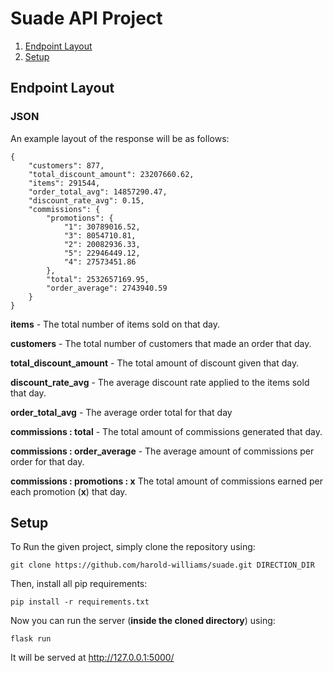 # Suade API Project

1. [Endpoint Layout](#section-1)
2. [Setup](#section-2)


## Endpoint Layout
<a name="section-1"></a> 

### JSON
An example layout of the response will be as follows:
```
{
    "customers": 877,
    "total_discount_amount": 23207660.62,
    "items": 291544,
    "order_total_avg": 14857290.47,
    "discount_rate_avg": 0.15,
    "commissions": {
        "promotions": {
            "1": 30789016.52,
            "3": 8054710.81,
            "2": 20082936.33,
            "5": 22946449.12,
            "4": 27573451.86
        },
        "total": 2532657169.95,
        "order_average": 2743940.59
    }
}
```
__items__ - The total number of items sold on that day.

__customers__ - The total number of customers that made an order that day.

__total_discount_amount__ - The total amount of discount given that day.

__discount_rate_avg__ - The average discount rate applied to the items sold that day.

__order_total_avg__ - The average order total for that day

__commissions : total__ - The total amount of commissions generated that day.

__commissions : order_average__ - The average amount of commissions per order for that day.

__commissions : promotions : x__ The total amount of commissions earned per each promotion (__x__) that day.



## Setup
<a name="section-2"></a> 
To Run the given project, simply clone the repository using:

```
git clone https://github.com/harold-williams/suade.git DIRECTION_DIR 
```

Then, install all pip requirements:

```
pip install -r requirements.txt
```

Now you can run the server (__inside the cloned directory__) using:

```
flask run
```

It will be served at http://127.0.0.1:5000/
